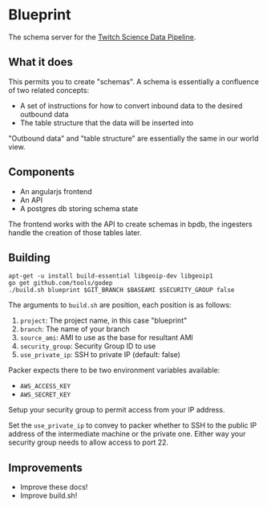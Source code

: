 # Blueprint

The schema server for the
[Twitch Science Data Pipeline](https://github.com/TwitchScience).

## What it does

This permits you to create "schemas". A schema is essentially a
confluence of two related concepts:

 * A set of instructions for how to convert inbound data to the
   desired outbound data
 * The table structure that the data will be inserted into

"Outbound data" and "table structure" are essentially the same in our
world view.

## Components

 + An angularjs frontend
 + An API
 + A postgres db storing schema state

The frontend works with the API to create schemas in bpdb, the ingesters handle the
creation of those tables later.

## Building

```
apt-get -u install build-essential libgeoip-dev libgeoip1
go get github.com/tools/godep
./build.sh blueprint $GIT_BRANCH $BASEAMI $SECURITY_GROUP false
```

The arguments to `build.sh` are position, each position is as follows:

 1. `project`: The project name, in this case "blueprint"
 2. `branch`: The name of your branch
 3. `source_ami`: AMI to use as the base for resultant AMI
 4. `security_group`: Security Group ID to use
 5. `use_private_ip`: SSH to private IP (default: false)

Packer expects there to be two environment variables available:

 * `AWS_ACCESS_KEY`
 * `AWS_SECRET_KEY`

Setup your security group to permit access from your IP address.

Set the `use_private_ip` to convey to packer whether to SSH to the
public IP address of the intermediate machine or the private one.
Either way your security group needs to allow access to port 22.

## Improvements

 * Improve these docs!
 * Improve build.sh!
